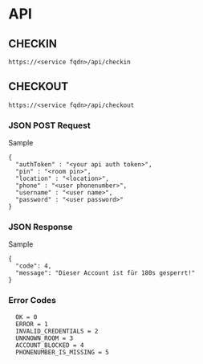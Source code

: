 # API

## CHECKIN

`https://<service fqdn>/api/checkin`

## CHECKOUT

`https://<service fqdn>/api/checkout`


### JSON POST Request

Sample
```
{
  "authToken" : "<your api auth token>",
  "pin" : "<room pin>",
  "location" : "<location>",
  "phone" : "<user phonenumber>",
  "username" : "<user name>",
  "password" : "<user password>"
}
```

### JSON Response 

Sample
```
{
  "code": 4,
  "message": "Dieser Account ist für 180s gesperrt!"
}
```

### Error Codes
```
  OK = 0
  ERROR = 1
  INVALID_CREDENTIALS = 2
  UNKNOWN_ROOM = 3
  ACCOUNT_BLOCKED = 4
  PHONENUMBER_IS_MISSING = 5
```
